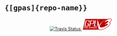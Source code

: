 # `{[gpas]{repo-name}}`

<div align="center">
    <a href="https://travis-ci.org/{{gpas}{repo-owner-username}}/{gpas}{repo-name}}">
        <img alt="Travis Status" src="https://img.shields.io/travis/{{gpas}{repo-owner-username}}/{{gpas}{repo-name}}/master.svg?style=flat-square"/>
    </a>
    <a href="LICENSE.md">
        <img src="docs/assets/gpl-v3-logo.svg" width="100"/>
    </a>
</div>
